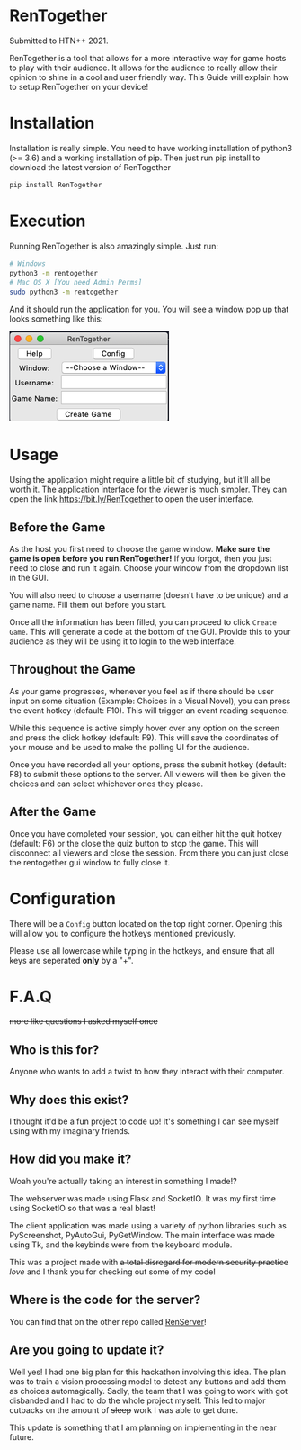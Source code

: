 # RenTogether

Submitted to HTN++ 2021.

RenTogether is a tool that allows for a more interactive way for game hosts to play with their audience. It allows for the audience to really allow their opinion to shine in a cool and user friendly way. This Guide will explain how to setup RenTogether on your device!

# Installation

Installation is really simple. You need to have working installation of python3 (>= 3.6) and a working installation of pip. Then just run pip install to download the latest version of RenTogether

```bash
pip install RenTogether
```

# Execution

Running RenTogether is also amazingly simple. Just run:

```bash
# Windows
python3 -m rentogether
# Mac OS X [You need Admin Perms]
sudo python3 -m rentogether
```

And it should run the application for you. You will see a window pop up that looks something like this:

![application](./images/open.png)

# Usage

Using the application might require a little bit of studying, but it'll all be worth it. The application interface for the viewer is much simpler. They can open the link https://bit.ly/RenTogether to open the user interface.

## Before the Game

As the host you first need to choose the game window. **Make sure the game is open before you run RenTogether!** If you forgot, then you just need to close and run it again. Choose your window from the dropdown list in the GUI. 

You will also need to choose a username (doesn't have to be unique) and a game name. Fill them out before you start.

Once all the information has been filled, you can proceed to click `Create Game`. This will generate a code at the bottom of the GUI. Provide this to your audience as they will be using it to login to the web interface.

## Throughout the Game

As your game progresses, whenever you feel as if there should be user input on some situation (Example: Choices in a Visual Novel), you can press the event hotkey (default: F10). This will trigger an event reading sequence.

While this sequence is active simply hover over any option on the screen and press the click hotkey (default: F9). This will save the coordinates of your mouse and be used to make the polling UI for the audience.

Once you have recorded all your options, press the submit hotkey (default: F8) to submit these options to the server. All viewers will then be given the choices and can select whichever ones they please.

## After the Game

Once you have completed your session, you can either hit the quit hotkey (default: F6) or the close the quiz button to stop the game. This will disconnect all viewers and close the session. From there you can just close the rentogether gui window to fully close it.

# Configuration

There will be a `Config` button located on the top right corner. Opening this will allow you to configure the hotkeys mentioned previously.

Please use all lowercase while typing in the hotkeys, and ensure that all keys are seperated **only** by a "+".

# F.A.Q
~~more like questions I asked myself once~~

## Who is this for?
Anyone who wants to add a twist to how they interact with their computer.

## Why does this exist?
I thought it'd be a fun project to code up! It's something I can see myself using with my imaginary friends.

## How did you make it?
Woah you're actually taking an interest in something I made!?

The webserver was made using Flask and SocketIO. It was my first time using SocketIO so that was a real blast!

The client application was made using a variety of python libraries such as PyScreenshot, PyAutoGui, PyGetWindow. The main interface was made using Tk, and the keybinds were from the keyboard module. 

This was a project made with ~~a total disregard for modern security practice~~ *love* and I thank you for checking out some of my code!

## Where is the code for the server?

You can find that on the other repo called [RenServer](https://github.com/vproHacks/RenServer/)!

## Are you going to update it?

Well yes! I had one big plan for this hackathon involving this idea. The plan was to train a vision processing model to detect any buttons and add them as choices automagically. Sadly, the team that I was going to work with got disbanded and I had to do the whole project myself. This led to major cutbacks on the amount of ~~sleep~~ work I was able to get done. 

This update is something that I am planning on implementing in the near future.